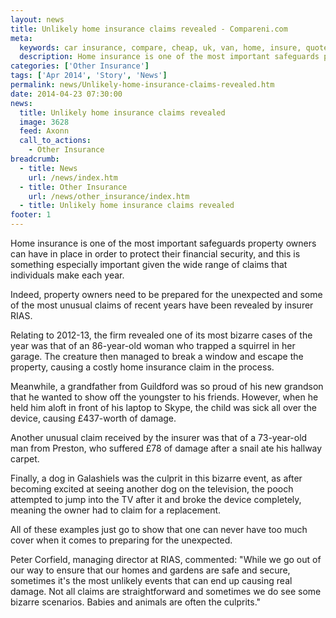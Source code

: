 ```yaml
---
layout: news
title: Unlikely home insurance claims revealed - Compareni.com
meta:
  keywords: car insurance, compare, cheap, uk, van, home, insure, quotes, online, comparison, bike, loans, life
  description: Home insurance is one of the most important safeguards property owners can have in place in order to protect their financial security, and this is something especially important given the wide range of claims that individuals make each year
categories: ['Other Insurance']
tags: ['Apr 2014', 'Story', 'News']
permalink: news/Unlikely-home-insurance-claims-revealed.htm
date: 2014-04-23 07:30:00
news:
  title: Unlikely home insurance claims revealed
  image: 3628
  feed: Axonn
  call_to_actions:
    - Other Insurance
breadcrumb:
  - title: News
    url: /news/index.htm
  - title: Other Insurance
    url: /news/other_insurance/index.htm
  - title: Unlikely home insurance claims revealed
footer: 1
---
```


Home insurance is one of the most important safeguards property owners can have in place in order to protect their financial security, and this is something especially important given the wide range of claims that individuals make each year.

Indeed, property owners need to be prepared for the unexpected and some of the most unusual claims of recent years have been revealed by insurer RIAS.

Relating to 2012-13, the firm revealed one of its most bizarre cases of the year was that of an 86-year-old woman who trapped a squirrel in her garage. The creature then managed to break a window and escape the property, causing a costly home insurance claim in the process.

Meanwhile, a grandfather from Guildford was so proud of his new grandson that he wanted to show off the youngster to his friends. However, when he held him aloft in front of his laptop to Skype, the child was sick all over the device, causing &pound;437-worth of damage.

Another unusual claim received by the insurer was that of a 73-year-old man from Preston, who suffered &pound;78 of damage after a snail ate his hallway carpet.

Finally, a dog in Galashiels was the culprit in this bizarre event, as after becoming excited at seeing another dog on the television, the pooch attempted to jump into the TV after it and broke the device completely, meaning the owner had to claim for a replacement.

All of these examples just go to show that one can never have too much cover when it comes to preparing for the unexpected.

Peter Corfield, managing director at RIAS, commented: &quot;While we go out of our way to ensure that our homes and gardens are safe and secure, sometimes it&#39;s the most unlikely events that can end up causing real damage. Not all claims are straightforward and sometimes we do see some bizarre scenarios. Babies and animals are often the culprits.&quot;
